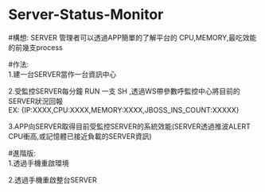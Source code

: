 # Server-Status-Monitor<br>

#構想: 
SERVER 管理者可以透過APP簡單的了解平台的 CPU,MEMORY,最吃效能的前幾支process<br>

#作法:<br>
1.建一台SERVER當作一台資訊中心<br>

2.受監控SERVER每分鐘 RUN 一支 SH ,透過WS帶參數呼監控中心將目前的SERVER狀況回報<br>
EX: {IP:XXXX,CPU:XXXX,MEMORY:XXXX,JBOSS_INS_COUNT:XXXXX}<br>

3.APP向SERVER取得目前受監控SERVER的系統效能(SERVER透過推波ALERT CPU衝高,或記憶體已接近負載的SERVER資訊)<br>

#進階版:<br>
1.透過手機重啟環境<br>

2.透過手機重啟整台SERVER<br>

